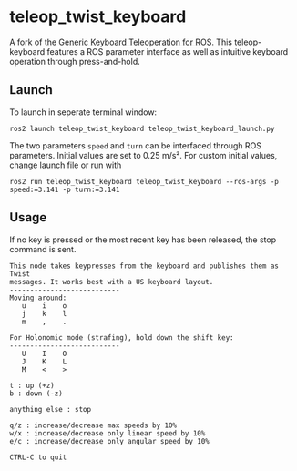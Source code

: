 # teleop_twist_keyboard
A fork of the [Generic Keyboard Teleoperation for ROS](https://github.com/ros2/teleop_twist_keyboard). This teleop-keyboard features a ROS parameter interface as well as intuitive keyboard operation through press-and-hold.

## Launch

To launch in seperate terminal window: 
```
ros2 launch teleop_twist_keyboard teleop_twist_keyboard_launch.py
```
The two parameters ``speed`` and ``turn`` can be interfaced through ROS parameters. Initial values are set to 0.25 m/s². For custom initial values, change launch file or run with  
```
ros2 run teleop_twist_keyboard teleop_twist_keyboard --ros-args -p speed:=3.141 -p turn:=3.141
```

## Usage

If no key is pressed or the most recent key has been released, the stop command is sent.

```
This node takes keypresses from the keyboard and publishes them as Twist
messages. It works best with a US keyboard layout.
---------------------------
Moving around:
   u    i    o
   j    k    l
   m    ,    .

For Holonomic mode (strafing), hold down the shift key:
---------------------------
   U    I    O
   J    K    L
   M    <    >

t : up (+z)
b : down (-z)

anything else : stop

q/z : increase/decrease max speeds by 10%
w/x : increase/decrease only linear speed by 10%
e/c : increase/decrease only angular speed by 10%

CTRL-C to quit
```
